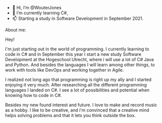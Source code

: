 - 👋 Hi, I’m @WouterJones
- 🌱 I’m currently learning C#, 
- 📫 Starting a study in Software Development in September 2021.


About me:

Hey!

I'm just starting out in the world of programming. I currently learning to code in C# and in September this year I start a new study Software Development at the 
Hogeschool Utrecht, where i will use a lot of C# Java and Python. And besides the languages I will learn among other things, to work with tools like DevOps and working
together in Agile.

I realized not long ago that programming is right up my ally and I started enjoying it very much. After researching all the different programming languages I landed on C#. 
I see a lot of possibilities and potential when knowing how to code in C#.

Besides my new found interest and future. I love to make and record music as a hobby. I like to be creative, and i'm convinced that a creative mind helps solving problems 
and that it lets you think outside the box.
